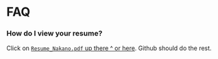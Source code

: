 # FAQ

### How do I view your resume?
Click on [`Resume_Nakano.pdf` up there ^ or here](Resume_Nakano.pdf). Github should do the rest.
